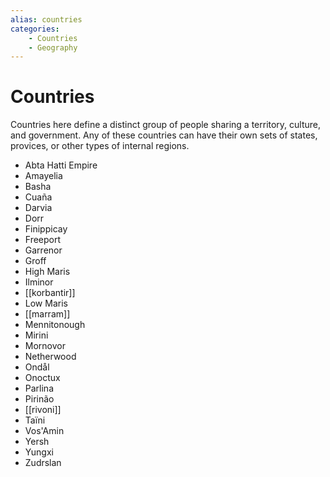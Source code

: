 ```yaml
---
alias: countries
categories:
    - Countries
    - Geography
---
```

# Countries

Countries here define a distinct group of people sharing a territory, culture, and government. Any of these countries can have their own sets of states, provices, or other types of internal regions.

* Abta Hatti Empire
* Amayelia
* Basha
* Cuaña
* Darvia
* Dorr
* Finippicay
* Freeport
* Garrenor
* Groff
* High Maris
* Ilminor
* [[korbantir]]
* Low Maris
* [[marram]]
* Mennitonough
* Mirini
* Mornovor
* Netherwood
* Ondål
* Onoctux
* Parlina
* Pirinão
* [[rivoni]]
* Taïni
* Vos'Amin
* Yersh
* Yungxi
* Zudrslan

